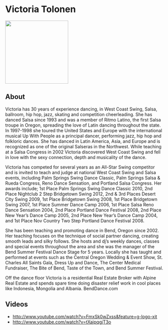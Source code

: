 # Victoria Tolonen
<img src="https://drive.google.com/uc?export=download&id=0BxMUSE4B9Cu1eFZ3MWxCODE3c2M" width="200" style="margin-bottom: 0px;" />

## About
Victoria has 30 years of experience dancing, in West Coast Swing, Salsa, ballroom, hip hop, jazz, skating and competition cheerleading. She has danced Salsa since 1993 and was a member of Ritmo Latino, the first Salsa troupe in Oregon, spreading the love of Latin dancing throughout the state. In 1997-1998 she toured the United States and Europe with the international musical Up With People as a principal dancer, performing jazz, hip hop and folkloric dances. She has danced in Latin America, Asia, and Europe and is recognized as one of the original Salseras in the Northwest. While teaching at a Salsa Congress in 2002 Victoria discovered West Coast Swing and fell in love with the sexy connection, depth and musicality of the dance.

Victoria has competed for several years as an All-Star Swing competitor and is invited to teach and judge at national West Coast Swing and Salsa events, including Palm Springs Swing Dance Classic, Palm Springs Salsa & Rueda Congress, Reno Dance Sensation, and Portland Salsa Congress. Her awards include; 1st Place Palm Springs Swing Dance Classic 2010, 2nd Place Nightclub 2 Step Bridgetown Swing 2012, 2nd & 3rd Places Desert City Swing 2009, 1st Place Bridgetown Swing 2008, 1st Place Bridgetown Swing 2007, 1st Place Summer Dance Camp 2006, 1st Place Salsa Reno Dance Sensation 2004, 2nd Place Portland Dance Festival 2008, 2nd Place New Year’s Dance Camp 2005, 2nd Place New Year’s Dance Camp 2004, and 1st Place Nov Country Two Step Portland Dance Festival 2008.

She has been teaching and promoting dance in Bend, Oregon since 2002. Her teaching focuses on the technique of social partner dancing, creating smooth leads and silky follows. She hosts and dj’s weekly dances, classes and special events throughout the area and she was the manager of the Bend Summer Festival Dance Stage for 5 years. Locally she has taught and performed at events such as the Central Oregon Wedding & Event Show, St. Charles All Saints Gala, Dress Up and Dance, The Center Medical Fundraiser, The Bite of Bend, Taste of the Town, and Bend Summer Festival.

Off the dance floor Victoria is a residential Real Estate Broker with Alpine Real Estate and spends spare time doing disaster relief work in cool places like Indonesia, Mongolia and Albania.  BendDance.com

## Videos
* http://www.youtube.com/watch?v=FmxSk0wZxss&feature=g-logo-xit
* http://www.youtube.com/watch?v=tXaipqgjT3o
